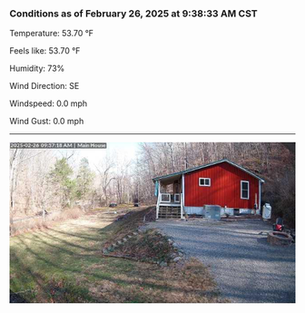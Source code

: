 ### Conditions as of February 26, 2025 at 9:38:33 AM CST 

Temperature: 53.70 &deg;F

Feels like: 53.70 &deg;F

Humidity: 73%

Wind Direction: SE

Windspeed: 0.0 mph

Wind Gust: 0.0 mph

---

<img src="./images/latest.jpeg"/>

